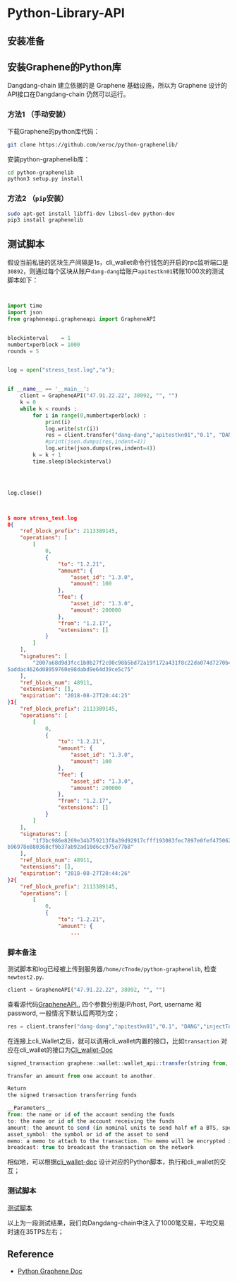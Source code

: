 # Python-Library-API




## 安装准备




## 安装Graphene的Python库

Dangdang-chain 建立依据的是 Graphene 基础设施，所以为 Graphene 设计的API接口在Dangdang-chain 仍然可以运行。

### 方法1 （手动安装）

下载Graphene的python库代码：

```bash
git clone https://github.com/xeroc/python-graphenelib/
```

安装python-graphenelib库：

```bash
cd python-graphenelib
python3 setup.py install
```

### 方法2 （`pip`安装）

```bash
sudo apt-get install libffi-dev libssl-dev python-dev
pip3 install graphenelib
```

## 测试脚本


假设当前私链的区块生产间隔是1s，cli_wallet命令行钱包的开启的rpc监听端口是`30892`，则通过每个区块从账户`dang-dang`给账户`apitestkn01`转账1000次的测试脚本如下：

```Python


import time
import json
from grapheneapi.grapheneapi import GrapheneAPI


blockinterval    = 1
numbertxperblock = 1000
rounds = 5


log = open("stress_test.log","a");


if __name__ == '__main__':
	client = GrapheneAPI("47.91.22.22", 38092, "", "")
	k = 0
	while k < rounds :
		for i in range(0,numbertxperblock) :
			print(i)
			log.write(str(i))
			res = client.transfer("dang-dang","apitestkn01","0.1", "DANG","injectTest", True);
			#print(json.dumps(res,indent=4))
			log.write(json.dumps(res,indent=4))
		k = k + 1
		time.sleep(blockinterval)




log.close()




```



```json
$ more stress_test.log
0{
    "ref_block_prefix": 2113389145,
    "operations": [
        [
            0,
            {
                "to": "1.2.21",
                "amount": {
                    "asset_id": "1.3.0",
                    "amount": 100
                },
                "fee": {
                    "asset_id": "1.3.0",
                    "amount": 200000
                },
                "from": "1.2.17",
                "extensions": []
            }
        ]
    ],
    "signatures": [
        "2007a68d9d3fcc1b0b27f2c00c98b5bd72a19f172a431f8c22da074d7270b470d5680b7beddaea3c85e10b4157b
5addac4626d08959760e98dabd9e64d39ce5c75"
    ],
    "ref_block_num": 48911,
    "extensions": [],
    "expiration": "2018-08-27T20:44:25"
}1{
    "ref_block_prefix": 2113389145,
    "operations": [
        [
            0,
            {
                "to": "1.2.21",
                "amount": {
                    "asset_id": "1.3.0",
                    "amount": 100
                },
                "fee": {
                    "asset_id": "1.3.0",
                    "amount": 200000
                },
                "from": "1.2.17",
                "extensions": []
            }
        ]
    ],
    "signatures": [
        "1f3bc986e8269e34b759213f8a39d92917cfff193083fec7897e0fef47506268c47f975816f5d0691e090a81ae5
b96978e880368cf9b37ab92ad10d6cc975e77b8"
    ],
    "ref_block_num": 48911,
    "extensions": [],
    "expiration": "2018-08-27T20:44:26"
}2{
    "ref_block_prefix": 2113389145,
    "operations": [
        [
            0,
            {
                "to": "1.2.21",
                "amount": {
                    ...
```

### 脚本备注

测试脚本和log已经被上传到服务器`/home/cTnode/python-graphenelib`, 检查`newtest2.py`.

```Python
client = GrapheneAPI("47.91.22.22", 38092, "", "")
```

查看源代码[GrapheneAPI..](https://github.com/xeroc/python-graphenelib/blob/master/grapheneapi/grapheneapi.py#L30-L35)
四个参数分别是IP/host, Port, username 和 password, 一般情况下默认后两项为空；

```Python
res = client.transfer("dang-dang","apitestkn01","0.1", "DANG","injectTest", True);
```

在连接上cli_Wallet之后，就可以调用cli_wallet内置的接口，比如`transaction` 对应在cli_wallet的接口为[Cli_wallet-Doc](http://docs.bitshares.org/api/wallet-api.html#_CPPv2N8graphene6wallet10wallet_api8transferE6string6string6string6string6stringb)

```javascript
signed_transaction graphene::wallet::wallet_api::transfer(string from, string to, string amount, string asset_symbol, string memo, bool broadcast = false)

Transfer an amount from one account to another.

Return
the signed transaction transferring funds

__Parameters__
from: the name or id of the account sending the funds
to: the name or id of the account receiving the funds
amount: the amount to send (in nominal units to send half of a BTS, specify 0.5)
asset_symbol: the symbol or id of the asset to send
memo: a memo to attach to the transaction. The memo will be encrypted in the transaction and readable for the receiver. There is no length limit other than the limit imposed by maximum transaction size, but transaction increase with transaction size
broadcast: true to broadcast the transaction on the network
```
相似地，可以根据[cli_wallet-doc](http://docs.bitshares.org/api/wallet-api.html#id1) 设计对应的Python脚本，执行和cli_wallet的交互；


### 测试脚本


[测试脚本](https://cdn.rawgit.com/DangDang-Chain/Python-Library-API/f9303474/testIMG.jpg)

以上为一段测试结果，我们向Dangdang-chain中注入了1000笔交易，平均交易时速在35TPS左右；


## Reference

+ [Python Graphene Doc](https://python-graphenelib.readthedocs.io/en/latest/)






